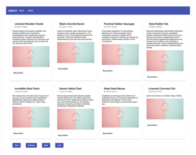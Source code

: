 ![Image alt](https://github.com/SalimovaNellia/httpclient-angular8-example/raw/master/src/assets/app-screenshot-1.png)
![Image alt](https://github.com/SalimovaNellia/httpclient-angular8-example/raw/master/src/assets/app-screenshot-2.png)
